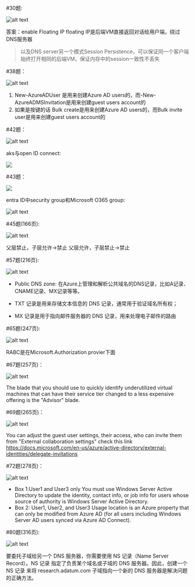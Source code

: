 \#30题: 

![alt text](image.png)

答案：enable Floating IP
floating IP是后端VM直接返回对话给用户端，绕过DNS服务器
> 以及DNS server另一个模式Session Persistence，可以保证同一个客户端始终打开相同的后端VM，保证内存中的session一致性不丢失

\#38题：

![alt text](image-1.png)

1. New-AzureADUser 是用来创建Azure AD users的，而-New-AzureADMSInvitation是用来创建guest users account的
2. 如果是按键的话 Bulk create是用来创建Azure AD users的，而Bulk invite user是用来创建guest users account的

\#42题：

![alt text](image-2.png)

aks与open ID connect:

![](image-3.png)

\#43题：

![](image-4.png)

entra ID中security group和Microsoft O365 group:

![alt text](image-5.png)


\#45题(166页):

![alt text](image-6.png)

父层禁止，子层允许→禁止
父层允许，子层禁止→禁止

\#57题(216页):

![alt text](image-7.png)

- Public DNS zone: 在Azure上管理和解析公共域名的DNS记录，比如A记录、CNAME记录、MX记录等等。

- TXT 记录是用来存储文本信息的 DNS 记录，通常用于验证域名所有权；
- MX 记录是用于指向邮件服务器的 DNS 记录，用来处理电子邮件的路由

\#65题(247页):

![alt text](image-8.png)

RABC是在Microsoft.Authorization provier下面


\#67题(257页)：

![alt text](image-9.png)

The blade that you should use to quickly identify underutilized virtual machines that can have their service tier changed to a less expensive offering is the "Advisor" blade.

\#69题(265页)：

![alt text](image-10.png)

You can adjust the guest user settings, their access, who can invite them from "External collaboration settings"
check this link https://docs.microsoft.com/en-us/azure/active-directory/external-identities/delegate-invitations

\#72题(278页)：

![alt text](image-11.png)
- Box 1:User1 and User3 only
You must use Windows Server Active Directory to update the identity, contact info, or job info for users whose source of authority
is Windows Server Active Directory.
- Box 2: User1, User2, and User3
Usage location is an Azure property that can only be modified from Azure AD (for all users including Windows Server AD users
synced via Azure AD Connect).

\#80题(316页):

![alt text](image-12.png)

要委托子域给另一个 DNS 服务器，你需要使用 NS 记录（Name Server Record）。NS 记录 指定了负责某个域名或子域的 DNS 服务器。因此，创建一个 NS 记录 来将 research.adatum.com 子域指向一个新的 DNS 服务器是解决问题的正确方法。